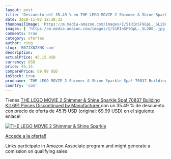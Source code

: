 ```yaml
---
layout: post
title: 'Descuento del 35.49 % en THE LEGO MOVIE 2 Shimmer & Shine Sparkle'
date: 2020-11-02 18:38:31
thumbnailImage: 'https://m.media-amazon.com/images/I/51RInSF9GpL._SL200_.jpg'
images: [ 'https://m.media-amazon.com/images/I/51RInSF9GpL._SL200_.jpg' ]
comments: true
category: ofertas
author: ring
slug: 'B07JXNZXNK-com'
description:
actualPrice: 45.15 USD
currency: USD
price: 45.15
comparePrice: 69.99 USD
inStock: true
prodname: 'THE LEGO MOVIE 2 Shimmer & Shine Sparkle Spa! 70837 Building Kit  691 Pieces   Discontinued by Manufacturer '
country: 'com'
---
```


Tienes [THE LEGO MOVIE 2 Shimmer & Shine Sparkle Spa! 70837 Building Kit  691 Pieces   Discontinued by Manufacturer ](https://www.amazon.com/dp/B07JXNZXNK/?tag=tolees-20) con un 35.49 % de descuento con precio de oferta de 45.15 USD (original: 69.99 USD) en el siguiente enlace!

[![THE LEGO MOVIE 2 Shimmer & Shine Sparkle](https://m.media-amazon.com/images/I/51RInSF9GpL._SL200_.jpg)](https://www.amazon.com/dp/B07JXNZXNK/?tag=tolees-20)

[Accede a la oferta!!](https://www.amazon.com/dp/B07JXNZXNK/?tag=tolees-20)

Links participate in Amazon Associate program and might generate a comission on qualifying sales


